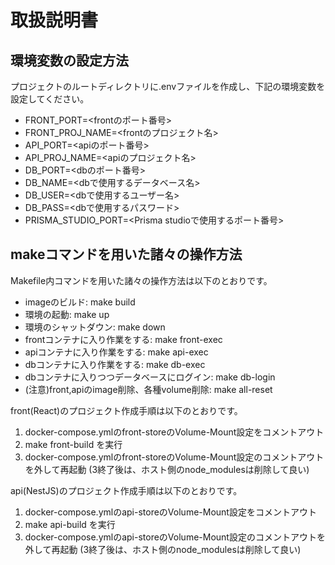 # 取扱説明書
## 環境変数の設定方法
プロジェクトのルートディレクトリに.envファイルを作成し、下記の環境変数を設定してください。
- FRONT_PORT=<frontのポート番号>
- FRONT_PROJ_NAME=<frontのプロジェクト名>
- API_PORT=<apiのポート番号>
- API_PROJ_NAME=<apiのプロジェクト名>
- DB_PORT=<dbのポート番号>
- DB_NAME=<dbで使用するデータベース名>
- DB_USER=<dbで使用するユーザー名>
- DB_PASS=<dbで使用するパスワード>
- PRISMA_STUDIO_PORT=<Prisma studioで使用するポート番号>

## makeコマンドを用いた諸々の操作方法
Makefile内コマンドを用いた諸々の操作方法は以下のとおりです。
- imageのビルド: make build
- 環境の起動: make up
- 環境のシャットダウン: make down
- frontコンテナに入り作業をする: make front-exec
- apiコンテナに入り作業をする: make api-exec
- dbコンテナに入り作業をする: make db-exec
- dbコンテナに入りつつデータベースにログイン: make db-login
- (注意)front,apiのimage削除、各種volume削除: make all-reset

front(React)のプロジェクト作成手順は以下のとおりです。
1. docker-compose.ymlのfront-storeのVolume-Mount設定をコメントアウト
2. make front-build を実行
3. docker-compose.ymlのfront-storeのVolume-Mount設定のコメントアウトを外して再起動 (3終了後は、ホスト側のnode_modulesは削除して良い)

api(NestJS)のプロジェクト作成手順は以下のとおりです。
1. docker-compose.ymlのapi-storeのVolume-Mount設定をコメントアウト
2. make api-build を実行
3. docker-compose.ymlのapi-storeのVolume-Mount設定のコメントアウトを外して再起動 (3終了後は、ホスト側のnode_modulesは削除して良い)
